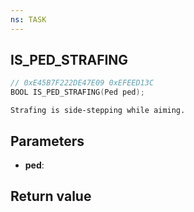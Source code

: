 ```yaml
---
ns: TASK
---
```

## IS_PED_STRAFING

```c
// 0xE45B7F222DE47E09 0xEFEED13C
BOOL IS_PED_STRAFING(Ped ped);
```

```
Strafing is side-stepping while aiming.
```

## Parameters
* **ped**: 

## Return value
